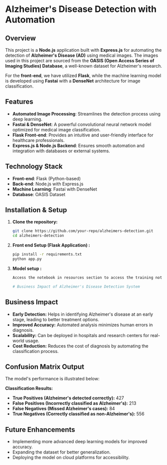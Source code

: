 # Alzheimer's Disease Detection with Automation

## Overview
This project is a **Node.js** application built with **Express.js** for automating the detection of **Alzheimer's Disease (AD)** using medical images. The images used in this project are sourced from the **OASIS (Open Access Series of Imaging Studies) Database**, a well-known dataset for Alzheimer's research.

For the **front-end**, we have utilized **Flask**, while the machine learning model is developed using **Fastai** with a **DenseNet** architecture for image classification.

## Features
- **Automated Image Processing**: Streamlines the detection process using deep learning.
- **Fastai & DenseNet**: A powerful convolutional neural network model optimized for medical image classification.
- **Flask Front-end**: Provides an intuitive and user-friendly interface for healthcare professionals.
- **Express.js & Node.js Backend**: Ensures smooth automation and integration with databases or external systems.

## Technology Stack
- **Front-end**: Flask (Python-based)
- **Back-end**: Node.js with Express.js
- **Machine Learning**: Fastai with DenseNet
- **Database**: OASIS Dataset

## Installation & Setup
1. **Clone the repository:**
   ```sh
   git clone https://github.com/your-repo/alzheimers-detection.git
   cd alzheimers-detection

2. **Front end Setup (Flask Application) :**
   ```sh
   pip install -r requirements.txt
   python app.py

3. **Model setup :**
   ```sh
   Access the notebook in resources section to access the training notebook. Fine tune model parameters for your application

   # Business Impact of Alzheimer's Disease Detection System

## Business Impact

- **Early Detection:** Helps in identifying Alzheimer's disease at an early stage, leading to better treatment options.
- **Improved Accuracy:** Automated analysis minimizes human errors in diagnosis.
- **Scalability:** Can be deployed in hospitals and research centers for real-world usage.
- **Cost Reduction:** Reduces the cost of diagnosis by automating the classification process.

## Confusion Matrix Output

The model's performance is illustrated below:

**Classification Results:**
- **True Positives (Alzheimer's detected correctly):** 427
- **False Positives (Incorrectly classified as Alzheimer's):** 213
- **False Negatives (Missed Alzheimer's cases):** 84
- **True Negatives (Correctly classified as non-Alzheimer's):** 556

## Future Enhancements

- Implementing more advanced deep learning models for improved accuracy.
- Expanding the dataset for better generalization.
- Deploying the model on cloud platforms for accessibility.
   
